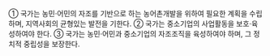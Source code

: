 ① 국가는 농민·어민의 자조를 기반으로 하는 농어촌개발을 위하여 필요한 계획을 수립하며, 지역사회의 균형있는 발전을 기한다.
② 국가는 중소기업의 사업활동을 보호·육성하여야 한다.
③ 국가는 농민·어민과 중소기업의 자조조직을 육성하여야 하며, 그 정치적 중립성을 보장한다.
